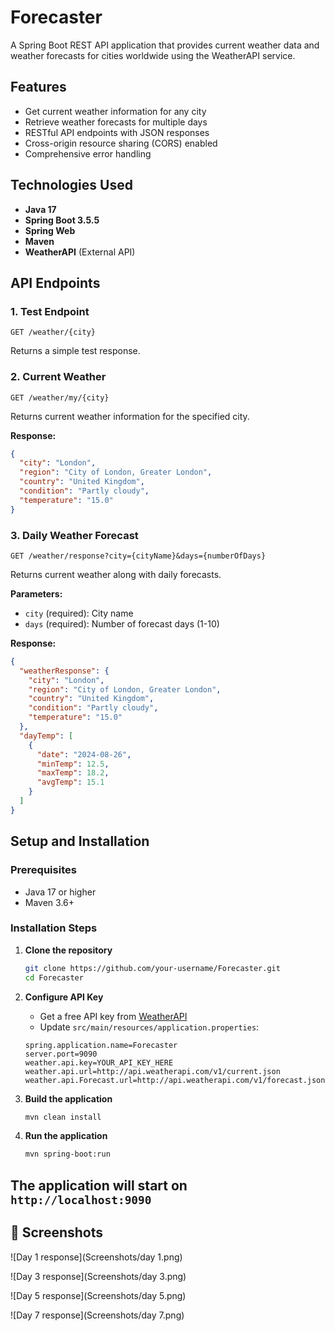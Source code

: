 # Forecaster

A Spring Boot REST API application that provides current weather data and weather forecasts for cities worldwide using the WeatherAPI service.

## Features

- Get current weather information for any city
- Retrieve weather forecasts for multiple days
- RESTful API endpoints with JSON responses
- Cross-origin resource sharing (CORS) enabled
- Comprehensive error handling

## Technologies Used

- **Java 17**
- **Spring Boot 3.5.5**
- **Spring Web**
- **Maven**
- **WeatherAPI** (External API)

## API Endpoints

### 1. Test Endpoint
```
GET /weather/{city}
```
Returns a simple test response.

### 2. Current Weather
```
GET /weather/my/{city}
```
Returns current weather information for the specified city.

**Response:**
```json
{
  "city": "London",
  "region": "City of London, Greater London",
  "country": "United Kingdom",
  "condition": "Partly cloudy",
  "temperature": "15.0"
}
```

### 3. Daily Weather Forecast
```
GET /weather/response?city={cityName}&days={numberOfDays}
```
Returns current weather along with daily forecasts.

**Parameters:**
- `city` (required): City name
- `days` (required): Number of forecast days (1-10)

**Response:**
```json
{
  "weatherResponse": {
    "city": "London",
    "region": "City of London, Greater London", 
    "country": "United Kingdom",
    "condition": "Partly cloudy",
    "temperature": "15.0"
  },
  "dayTemp": [
    {
      "date": "2024-08-26",
      "minTemp": 12.5,
      "maxTemp": 18.2,
      "avgTemp": 15.1
    }
  ]
}
```

## Setup and Installation

### Prerequisites
- Java 17 or higher
- Maven 3.6+

### Installation Steps

1. **Clone the repository**
   ```bash
   git clone https://github.com/your-username/Forecaster.git
   cd Forecaster
   ```

2. **Configure API Key**
   - Get a free API key from [WeatherAPI](https://www.weatherapi.com/)
   - Update `src/main/resources/application.properties`:
   ```properties
   spring.application.name=Forecaster
   server.port=9090
   weather.api.key=YOUR_API_KEY_HERE
   weather.api.url=http://api.weatherapi.com/v1/current.json
   weather.api.Forecast.url=http://api.weatherapi.com/v1/forecast.json
   ```

3. **Build the application**
   ```bash
   mvn clean install
   ```

4. **Run the application**
   ```bash
   mvn spring-boot:run
   ```

The application will start on `http://localhost:9090`
---
## 📸 Screenshots
![Day 1 response](Screenshots/day 1.png)

![Day 3 response](Screenshots/day 3.png)

![Day 5 response](Screenshots/day 5.png)

![Day 7 response](Screenshots/day 7.png)